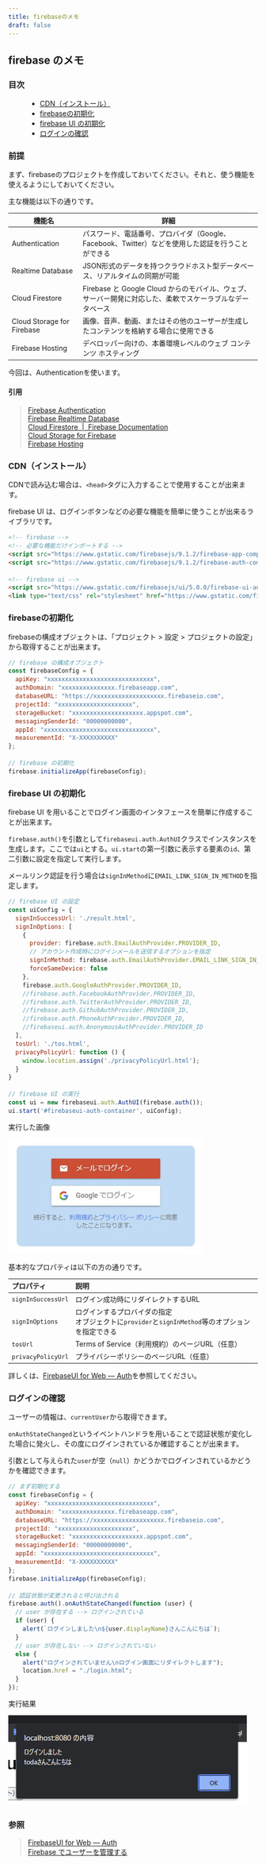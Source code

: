 ```yaml
---
title: firebaseのメモ
draft: false
---
```


## firebase のメモ

### 目次

<menu>

- [CDN（インストール）](#cdn（インストール）)
- [firebaseの初期化](#firebaseの初期化)
- [firebase UI の初期化](#firebase-ui-の初期化)
- [ログインの確認](#ログインの確認)

</menu>

### 前提

まず、firebaseのプロジェクトを作成しておいてください。それと、使う機能を使えるようにしておいてください。

主な機能は以下の通りです。

| 機能名                     | 詳細                                                                                                      |
|----------------------------|-----------------------------------------------------------------------------------------------------------|
| Authentication             | パスワード、電話番号、プロバイダ（Google、Facebook、Twitter）などを使用した認証を行うことができる         |
| Realtime Database          | JSON形式のデータを持つクラウドホスト型データベース、リアルタイムの同期が可能                              |
| Cloud Firestore            | Firebase と Google Cloud からのモバイル、ウェブ、サーバー開発に対応した、柔軟でスケーラブルなデータベース |
| Cloud Storage for Firebase | 画像、音声、動画、またはその他のユーザーが生成したコンテンツを格納する場合に使用できる                    |
| Firebase Hosting           | デベロッパー向けの、本番環境レベルのウェブ コンテンツ ホスティング                                        |

今回は、Authenticationを使います。

#### 引用
> [Firebase Authentication](https://firebase.google.com/docs/auth?hl=ja)\
> [Firebase Realtime Database](https://firebase.google.com/docs/database?hl=ja)\
> [Cloud Firestore  |  Firebase Documentation](https://firebase.google.com/docs/firestore?hl=ja)\
> [Cloud Storage for Firebase](https://firebase.google.com/docs/storage?hl=ja)\
> [Firebase Hosting](https://firebase.google.com/docs/hosting?hl=ja)

### CDN（インストール）

CDNで読み込む場合は、`<head>`タグに入力することで使用することが出来ます。

firebase UI は、ログインボタンなどの必要な機能を簡単に使うことが出来るライブラリです。

```html
<!-- firebase -->
<!-- 必要な機能だけインポートする -->
<script src="https://www.gstatic.com/firebasejs/9.1.2/firebase-app-compat.js"></script>
<script src="https://www.gstatic.com/firebasejs/9.1.2/firebase-auth-compat.js"></script>

<!-- firebase ui -->
<script src="https://www.gstatic.com/firebasejs/ui/5.0.0/firebase-ui-auth__ja.js"></script>
<link type="text/css" rel="stylesheet" href="https://www.gstatic.com/firebasejs/ui/5.0.0/firebase-ui-auth.css" />
```

### firebaseの初期化

firebaseの構成オブジェクトは、「プロジェクト > 設定 > プロジェクトの設定」から取得することが出来ます。

```js
// firebase の構成オブジェクト
const firebaseConfig = {
  apiKey: "xxxxxxxxxxxxxxxxxxxxxxxxxxxxxx",
  authDomain: "xxxxxxxxxxxxxxx.firebaseapp.com",
  databaseURL: "https://xxxxxxxxxxxxxxxxxxxx.firebaseio.com",
  projectId: "xxxxxxxxxxxxxxxxxxxxx",
  storageBucket: "xxxxxxxxxxxxxxxxxxxx.appspot.com",
  messagingSenderId: "00000000000",
  appId: "xxxxxxxxxxxxxxxxxxxxxxxxxxxxxxx",
  measurementId: "X-XXXXXXXXXX"
};

// firebase の初期化
firebase.initializeApp(firebaseConfig);
```

### firebase UI の初期化

firebase UI を用いることでログイン画面のインタフェースを簡単に作成することが出来ます。

`firebase.auth()`を引数として`firebaseui.auth.AuthUI`クラスでインスタンスを生成します。ここでは`ui`とする。`ui.start`の第一引数に表示する要素の`id`、第二引数に設定を指定して実行します。

メールリンク認証を行う場合は`signInMethod`に`EMAIL_LINK_SIGN_IN_METHOD`を指定します。

```js
// firebase UI の設定
const uiConfig = {
  signInSuccessUrl: './result.html',
  signInOptions: [
    {
      provider: firebase.auth.EmailAuthProvider.PROVIDER_ID,
      // アカウント作成時にログインメールを送信するオプションを指定
      signInMethod: firebase.auth.EmailAuthProvider.EMAIL_LINK_SIGN_IN_METHOD,
      forceSameDevice: false
    },
    firebase.auth.GoogleAuthProvider.PROVIDER_ID,
    //firebase.auth.FacebookAuthProvider.PROVIDER_ID,
    //firebase.auth.TwitterAuthProvider.PROVIDER_ID,
    //firebase.auth.GithubAuthProvider.PROVIDER_ID,
    //firebase.auth.PhoneAuthProvider.PROVIDER_ID,
    //firebaseui.auth.AnonymousAuthProvider.PROVIDER_ID
  ],
  tosUrl: './tos.html',
  privacyPolicyUrl: function () {
    window.location.assign('./privacyPolicyUrl.html');
  }
}

// firebase UI の実行
const ui = new firebaseui.auth.AuthUI(firebase.auth());
ui.start('#firebaseui-auth-container', uiConfig);
```

実行した画像

![ログイン画面](../img/2021-10-14_1.png)

基本的なプロパティは以下の方の通りです。

| プロパティ         | 説明                                                                                               |
|:-------------------|:---------------------------------------------------------------------------------------------------|
| `signInSuccessUrl` | ログイン成功時にリダイレクトするURL                                                                |
| `signInOptions`    | ログインするプロバイダの指定<br>オブジェクトに`provider`と`signInMethod`等のオプションを指定できる |
| `tosUrl`           | Terms of Service（利用規約）のページURL（任意）                                                    |
| `privacyPolicyUrl` | プライバシーポリシーのページURL（任意）                                                            |

詳しくは、[FirebaseUI for Web — Auth](https://github.com/firebase/firebaseui-web)を参照してください。


### ログインの確認

ユーザーの情報は、`currentUser`から取得できます。

`onAuthStateChanged`というイベントハンドラを用いることで認証状態が変化した場合に発火し、その度にログインされているか確認することが出来ます。

引数として与えられた`user`が空（`null`）かどうかでログインされているかどうかを確認できます。

```js
// まず初期化する
const firebaseConfig = {
  apiKey: "xxxxxxxxxxxxxxxxxxxxxxxxxxxxxx",
  authDomain: "xxxxxxxxxxxxxxx.firebaseapp.com",
  databaseURL: "https://xxxxxxxxxxxxxxxxxxxx.firebaseio.com",
  projectId: "xxxxxxxxxxxxxxxxxxxxx",
  storageBucket: "xxxxxxxxxxxxxxxxxxxx.appspot.com",
  messagingSenderId: "00000000000",
  appId: "xxxxxxxxxxxxxxxxxxxxxxxxxxxxxxx",
  measurementId: "X-XXXXXXXXXX"
};
firebase.initializeApp(firebaseConfig);

// 認証状態が変更されると呼び出される
firebase.auth().onAuthStateChanged(function (user) {
  // user が存在する --> ログインされている
  if (user) {
    alert(`ログインしました\n${user.displayName}さんこんにちは`);
  }
  // user が存在しない --> ログインされていない
  else {
    alert("ログインされていません\nログイン画面にリダイレクトします");
    location.href = "./login.html";
  }
});
```

実行結果

![ログイン成功ダイアログ](../img/2021-10-14_2.png)

### 参照

> [FirebaseUI for Web — Auth](https://github.com/firebase/firebaseui-web)\
> [Firebase でユーザーを管理する](https://firebase.google.com/docs/auth/web/manage-users?hl=ja)

